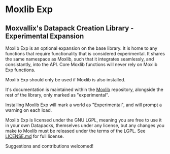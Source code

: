 # Moxlib Exp
## Moxvallix's Datapack Creation Library - Experimental Expansion

Moxlib Exp is an optional expansion on the base library. It is home to any functions that require functionality
that is considered experimental. It shares the same namespace as Moxlib, such that it integrates seamlessly, and consistantly,
into the API. Core Moxlib functions will never rely on Moxlib Exp functions.

Moxlib Exp should only be used if Moxlib is also installed.

It's documentation is maintained within the [Moxlib](https://github.com/moxvallix/moxlib) repository,
alongside the rest of the library, only marked as "experimental".

Installing Moxlib Exp will mark a world as "Experimental", and will prompt a warning on each load.

Moxlib Exp is licensed under the GNU LGPL, meaning you are free to use it in your
own Datapacks, themselves under any license, but any changes you make to Moxlib must
be released under the terms of the LGPL. See [LICENSE.md](https://github.com/moxvallix/moxlib/blob/main/LICENSE.md) for full license.

Suggestions and contributions welcomed!